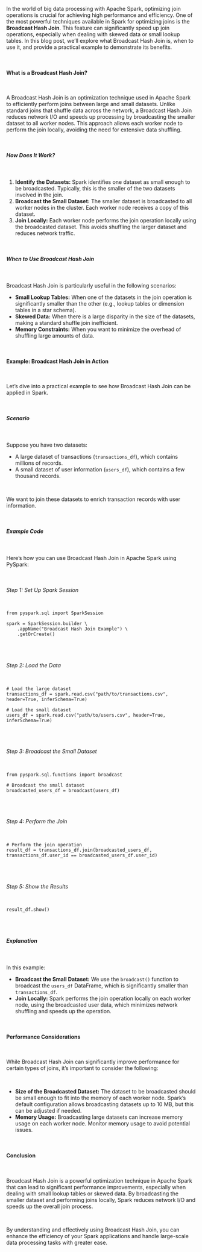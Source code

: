 In the world of big data processing with Apache Spark, optimizing join operations is crucial for achieving high performance and efficiency. One of the most powerful techniques available in Spark for optimizing joins is the **Broadcast Hash Join**. This feature can significantly speed up join operations, especially when dealing with skewed data or small lookup tables. In this blog post, we’ll explore what Broadcast Hash Join is, when to use it, and provide a practical example to demonstrate its benefits.

<br/>

#### What is a Broadcast Hash Join?

<br/>

A Broadcast Hash Join is an optimization technique used in Apache Spark to efficiently perform joins between large and small datasets. Unlike standard joins that shuffle data across the network, a Broadcast Hash Join reduces network I/O and speeds up processing by broadcasting the smaller dataset to all worker nodes. This approach allows each worker node to perform the join locally, avoiding the need for extensive data shuffling.

<br/>

##### How Does It Work?

<br/>

1. **Identify the Datasets:** Spark identifies one dataset as small enough to be broadcasted. Typically, this is the smaller of the two datasets involved in the join.
2. **Broadcast the Small Dataset:** The smaller dataset is broadcasted to all worker nodes in the cluster. Each worker node receives a copy of this dataset.
3. **Join Locally:** Each worker node performs the join operation locally using the broadcasted dataset. This avoids shuffling the larger dataset and reduces network traffic.

<br/>

##### When to Use Broadcast Hash Join

<br/>

Broadcast Hash Join is particularly useful in the following scenarios:

- **Small Lookup Tables:** When one of the datasets in the join operation is significantly smaller than the other (e.g., lookup tables or dimension tables in a star schema).
- **Skewed Data:** When there is a large disparity in the size of the datasets, making a standard shuffle join inefficient.
- **Memory Constraints:** When you want to minimize the overhead of shuffling large amounts of data.

<br/>

#### Example: Broadcast Hash Join in Action
<br/>

Let’s dive into a practical example to see how Broadcast Hash Join can be applied in Spark.

<br/>

##### Scenario

<br/>

Suppose you have two datasets:
- A large dataset of transactions (`transactions_df`), which contains millions of records.
- A small dataset of user information (`users_df`), which contains a few thousand records.

<br/>

We want to join these datasets to enrich transaction records with user information.

<br/>

##### Example Code

<br/>

Here’s how you can use Broadcast Hash Join in Apache Spark using PySpark:

<br/>

###### Step 1: Set Up Spark Session

<pre>
<code>
from pyspark.sql import SparkSession

spark = SparkSession.builder \
    .appName("Broadcast Hash Join Example") \
    .getOrCreate()
</code>
</pre>

<br/>

###### Step 2: Load the Data

<pre>
<code>
# Load the large dataset
transactions_df = spark.read.csv("path/to/transactions.csv", header=True, inferSchema=True)

# Load the small dataset
users_df = spark.read.csv("path/to/users.csv", header=True, inferSchema=True)
</code>
</pre>

<br/>

###### Step 3: Broadcast the Small Dataset

<pre>
<code>
from pyspark.sql.functions import broadcast

# Broadcast the small dataset
broadcasted_users_df = broadcast(users_df)
</code>
</pre>

<br/>

###### Step 4: Perform the Join

<pre>
<code>
# Perform the join operation
result_df = transactions_df.join(broadcasted_users_df, transactions_df.user_id == broadcasted_users_df.user_id)
</code>
</pre>

<br/>

###### Step 5: Show the Results

<pre>
<code>
result_df.show()
</code>
</pre>

<br/>

##### Explanation

<br/>

In this example:
- **Broadcast the Small Dataset:** We use the `broadcast()` function to broadcast the `users_df` DataFrame, which is significantly smaller than `transactions_df`.
- **Join Locally:** Spark performs the join operation locally on each worker node, using the broadcasted user data, which minimizes network shuffling and speeds up the operation.

<br/>

#### Performance Considerations

<br/>

While Broadcast Hash Join can significantly improve performance for certain types of joins, it’s important to consider the following:

<br/>

- **Size of the Broadcasted Dataset:** The dataset to be broadcasted should be small enough to fit into the memory of each worker node. Spark’s default configuration allows broadcasting datasets up to 10 MB, but this can be adjusted if needed.
- **Memory Usage:** Broadcasting large datasets can increase memory usage on each worker node. Monitor memory usage to avoid potential issues.

<br/>

#### Conclusion

<br/>

Broadcast Hash Join is a powerful optimization technique in Apache Spark that can lead to significant performance improvements, especially when dealing with small lookup tables or skewed data. By broadcasting the smaller dataset and performing joins locally, Spark reduces network I/O and speeds up the overall join process.

<br/>

By understanding and effectively using Broadcast Hash Join, you can enhance the efficiency of your Spark applications and handle large-scale data processing tasks with greater ease.